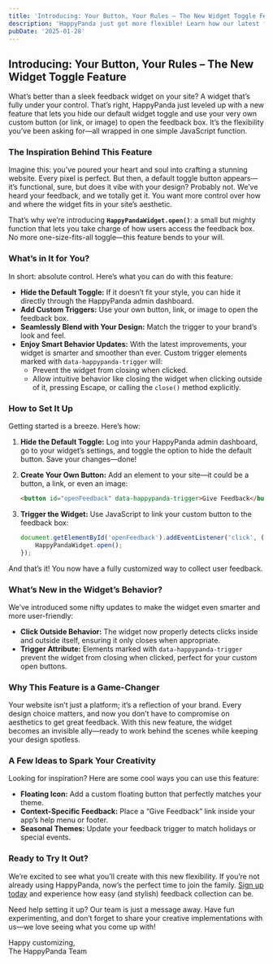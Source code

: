 ```yaml
---
title: 'Introducing: Your Button, Your Rules – The New Widget Toggle Feature'
description: 'HappyPanda just got more flexible! Learn how our latest feature lets you hide the default widget toggle and use your own custom buttons, links, or icons to open the feedback box. Perfect for seamless design and ultimate customization.'
pubDate: '2025-01-28'
---
```


## Introducing: Your Button, Your Rules – The New Widget Toggle Feature

What’s better than a sleek feedback widget on your site? A widget that’s fully under your control. That’s right, HappyPanda just leveled up with a new feature that lets you hide our default widget toggle and use your very own custom button (or link, or image) to open the feedback box. It’s the flexibility you’ve been asking for—all wrapped in one simple JavaScript function.

### The Inspiration Behind This Feature

Imagine this: you’ve poured your heart and soul into crafting a stunning website. Every pixel is perfect. But then, a default toggle button appears—it’s functional, sure, but does it vibe with your design? Probably not. We’ve heard your feedback, and we totally get it. You want more control over how and where the widget fits in your site’s aesthetic.

That’s why we’re introducing **`HappyPandaWidget.open()`**: a small but mighty function that lets you take charge of how users access the feedback box. No more one-size-fits-all toggle—this feature bends to your will.

### What’s in It for You?

In short: absolute control. Here’s what you can do with this feature:

- **Hide the Default Toggle:** If it doesn’t fit your style, you can hide it directly through the HappyPanda admin dashboard.
- **Add Custom Triggers:** Use your own button, link, or image to open the feedback box.
- **Seamlessly Blend with Your Design:** Match the trigger to your brand’s look and feel.
- **Enjoy Smart Behavior Updates:** With the latest improvements, your widget is smarter and smoother than ever. Custom trigger elements marked with `data-happypanda-trigger` will:
  - Prevent the widget from closing when clicked.
  - Allow intuitive behavior like closing the widget when clicking outside of it, pressing Escape, or calling the `close()` method explicitly.

### How to Set It Up

Getting started is a breeze. Here’s how:

1. **Hide the Default Toggle:**
   Log into your HappyPanda admin dashboard, go to your widget’s settings, and toggle the option to hide the default button. Save your changes—done!

2. **Create Your Own Button:**
   Add an element to your site—it could be a button, a link, or even an image:
   ```html
   <button id="openFeedback" data-happypanda-trigger>Give Feedback</button>
   ```

3. **Trigger the Widget:**
   Use JavaScript to link your custom button to the feedback box:
   ```javascript
   document.getElementById('openFeedback').addEventListener('click', () => {
       HappyPandaWidget.open();
   });
   ```

And that’s it! You now have a fully customized way to collect user feedback.

### What’s New in the Widget’s Behavior?

We’ve introduced some nifty updates to make the widget even smarter and more user-friendly:

- **Click Outside Behavior:** The widget now properly detects clicks inside and outside itself, ensuring it only closes when appropriate.
- **Trigger Attribute:** Elements marked with `data-happypanda-trigger` prevent the widget from closing when clicked, perfect for your custom open buttons.

### Why This Feature is a Game-Changer

Your website isn’t just a platform; it’s a reflection of your brand. Every design choice matters, and now you don’t have to compromise on aesthetics to get great feedback. With this new feature, the widget becomes an invisible ally—ready to work behind the scenes while keeping your design spotless.

### A Few Ideas to Spark Your Creativity

Looking for inspiration? Here are some cool ways you can use this feature:

- **Floating Icon:** Add a custom floating button that perfectly matches your theme.
- **Context-Specific Feedback:** Place a “Give Feedback” link inside your app’s help menu or footer.
- **Seasonal Themes:** Update your feedback trigger to match holidays or special events.

### Ready to Try It Out?

We’re excited to see what you’ll create with this new flexibility. If you’re not already using HappyPanda, now’s the perfect time to join the family. [Sign up today](#) and experience how easy (and stylish) feedback collection can be.

Need help setting it up? Our team is just a message away. Have fun experimenting, and don’t forget to share your creative implementations with us—we love seeing what you come up with!

Happy customizing,  
The HappyPanda Team

